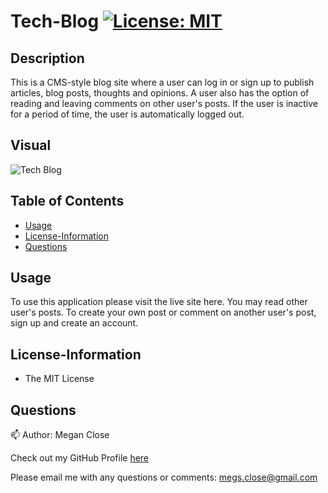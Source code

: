 # Tech-Blog [![License: MIT](https://img.shields.io/badge/License-MIT-yellow.svg)](https://opensource.org/licenses/MIT)

## Description
This is a CMS-style blog site where a user can log in or sign up to publish articles, blog posts, thoughts and opinions. A user also has the option of reading and leaving comments on other user's posts. If the user is inactive for a period of time, the user is automatically logged out. 

## Visual
![Tech Blog](https://user-images.githubusercontent.com/77699944/120084575-360e7580-c086-11eb-8622-897893d9d058.jpg)

## Table of Contents
* [Usage](#Usage)
* [License-Information](#License-Information)
* [Questions](#Questions)

## Usage
To use this application please visit the live site here. You may read other user's posts. To create your own post or comment on another user's post, sign up and create an account. 

## License-Information 
  * The MIT License
  
## Questions 
:mailbox:
Author: Megan Close

Check out my GitHub Profile [here](https://github.com/MeganClo)

Please email me with any questions or comments: <megs.close@gmail.com>
